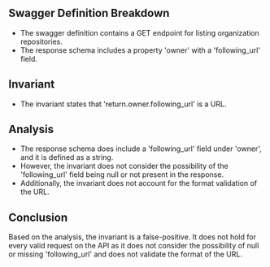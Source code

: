 ## Swagger Definition Breakdown
- The swagger definition contains a GET endpoint for listing organization repositories.
- The response schema includes a property 'owner' with a 'following_url' field.

## Invariant
- The invariant states that 'return.owner.following_url' is a URL.

## Analysis
- The response schema does include a 'following_url' field under 'owner', and it is defined as a string.
- However, the invariant does not consider the possibility of the 'following_url' field being null or not present in the response.
- Additionally, the invariant does not account for the format validation of the URL.

## Conclusion
Based on the analysis, the invariant is a false-positive. It does not hold for every valid request on the API as it does not consider the possibility of null or missing 'following_url' and does not validate the format of the URL.
